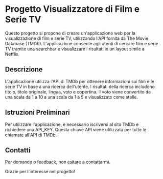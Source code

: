 # Progetto Visualizzatore di Film e Serie TV

Questo progetto si propone di creare un'applicazione web per la visualizzazione di film e serie TV, utilizzando l'API fornita da The Movie Database (TMDb). L'applicazione consente agli utenti di cercare film e serie TV tramite una searchbar e visualizzare i risultati in un layout simile a Netflix.

## Descrizione

L'applicazione utilizza l'API di TMDb per ottenere informazioni sui film e le serie TV in base a una ricerca dell'utente. I risultati della ricerca includono titolo, titolo originale, lingua, voto e copertina. Il voto viene convertito da una scala da 1 a 10 a una scala da 1 a 5 e visualizzato come stelle.

## Istruzioni Preliminari

Per utilizzare l'applicazione, è necessario iscriversi al sito TMDb e richiedere una API_KEY. Questa chiave API viene utilizzata per tutte le chiamate all'API di TMDb.

## Contatti

Per domande o feedback, non esitare a contattarmi.

Grazie per l'interesse nel progetto!

